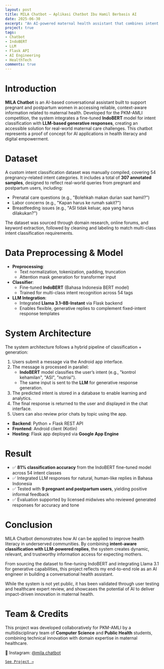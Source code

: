 ```yaml
---
layout: post
title: MILA Chatbot – Aplikasi Chatbot Ibu Hamil Berbasis AI
date: 2025-06-30
excerpt: "An AI-powered maternal health assistant that combines intent classification using IndoBERT and generative dialogue via LLM to support pregnant and postpartum women."
project: true
tags:
- Chatbot
- IndoBERT
- LLM
- Flask API
- AI Engineering
- HealthTech
comments: true
---
```


# Introduction

**MILA Chatbot** is an AI-based conversational assistant built to support pregnant and postpartum women in accessing reliable, context-aware information related to maternal health. Developed for the PKM-AMLI competition, the system integrates a fine-tuned **IndoBERT** model for intent classification with **LLM-based generative responses**, creating an accessible solution for real-world maternal care challenges. This chatbot represents a proof of concept for AI applications in health literacy and digital empowerment.

# Dataset

A custom intent classification dataset was manually compiled, covering 54 pregnancy-related intent categories. It includes a total of **307 annotated samples**, designed to reflect real-world queries from pregnant and postpartum users, including:

- Prenatal care questions (e.g., "Bolehkah makan durian saat hamil?")
- Labor concerns (e.g., "Kapan harus ke rumah sakit?")
- Breastfeeding issues (e.g., "ASI tidak keluar, apa yang harus dilakukan?")

The dataset was sourced through domain research, online forums, and keyword extraction, followed by cleaning and labeling to match multi-class intent classification requirements.

# Data Preprocessing & Model

- **Preprocessing**:
  - Text normalization, tokenization, padding, truncation
  - Attention mask generation for transformer input
- **Classifier**:
  - Fine-tuned **IndoBERT** (Bahasa Indonesia BERT model)
  - Trained for multi-class intent recognition across 54 tags
- **LLM Integration**:
  - Integrated **Llama 3.1–8B-Instant** via Flask backend
  - Enables flexible, generative replies to complement fixed-intent response templates

# System Architecture

The system architecture follows a hybrid pipeline of classification + generation:

1. Users submit a message via the Android app interface.
2. The message is processed in parallel:
   - **IndoBERT** model classifies the user’s intent (e.g., "kontrol kehamilan", "ASI", "nutrisi").
   - The same input is sent to the **LLM** for generative response generation.
3. The predicted intent is stored in a database to enable learning and analytics.
4. The final response is returned to the user and displayed in the chat interface.
5. Users can also review prior chats by topic using the app.

- **Backend**: Python + Flask REST API
- **Frontend**: Android client (Kotlin)
- **Hosting**: Flask app deployed via **Google App Engine**

# Result

- ✅ **81% classification accuracy** from the IndoBERT fine-tuned model across 54 intent classes
- ✅ Integrated LLM responses for natural, human-like replies in Bahasa Indonesia
- ✅ Tested with **9 pregnant and postpartum users**, yielding positive informal feedback
- ✅ Evaluation supported by licensed midwives who reviewed generated responses for accuracy and tone

# Conclusion

MILA Chatbot demonstrates how AI can be applied to improve health literacy in underserved communities. By combining **intent-aware classification with LLM-powered replies**, the system creates dynamic, relevant, and trustworthy information access for expecting mothers.

From sourcing the dataset to fine-tuning IndoBERT and integrating Llama 3.1 for generative capabilities, this project reflects my end-to-end role as an AI engineer in building a conversational health assistant.

While the system is not yet public, it has been validated through user testing and healthcare expert review, and showcases the potential of AI to deliver impact-driven innovation in maternal health.

# Team & Credits

This project was developed collaboratively for PKM-AMLI by a multidisciplinary team of **Computer Science** and **Public Health** students, combining technical innovation with domain expertise in maternal healthcare.

🔗 Instagram: [@mila.chatbot](https://www.instagram.com/pkmkc.mila?igsh=zzlvcG9wN28yYmV2)

[`See Project →`](https://github.com/ReginaAyumi/mila-chatbot/)